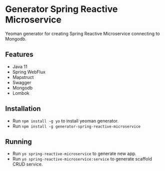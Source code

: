 # Generator Spring Reactive Microservice

Yeoman generator for creating Spring Reactive Microservice connecting to Mongodb.

## Features

- Java 11
- Spring WebFlux
- Mapstruct
- Swagger
- Mongodb
- Lombok

## Installation
- Run `npm install -g yo` to install yeoman generator.
- Run `npm install -g generator-spring-reactive-microservice`

## Running

- Run `yo spring-reactive-microservice` to generate new app.
- Run `yo spring-reactive-microservice:service` to generate scaffold CRUD service.
